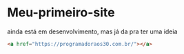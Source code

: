 # Meu-primeiro-site
 ainda está em desenvolvimento, mas já da pra ter uma ideia

```html
<a href="https://programadoraos30.com.br/"></a>
```

